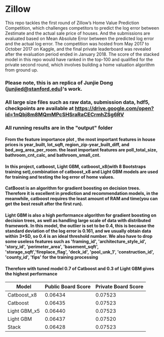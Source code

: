 # Zillow
This repo tackles the first round of Zillow’s Home Value Prediction Competition, which challenges competitors to predict the log error between Zestimate and the actual sale price of houses. And the submissions are evaluated based on Mean Absolute Error between the predicted log error and the actual log error. The competition was hosted from May 2017 to October 2017 on Kaggle, and the final private leaderboard was revealed after the evaluation period ended in January 2018.  The score of the stacked model in this repo would have ranked in the top-100 and qualified for the private second round, which involves building a home valuation algorithm from ground up.

### Please note, this is an replica of Junjie Dong (junjied@stanford.edu)'s work.
### All large size files such as raw data, submission data, hdf5, checkpoints are available at https://drive.google.com/open?id=1nQbj8m8MQmMPcSHSraRaCECrmhZSg6RV
### All running results are in the "output" folder

#### From the feature importance plot , the most important features in house prices is year_built, lot_sqft, region_zip-year_built_diff, and bed_avg_area_per_room. the least important features are poll_total_size, bathroom_cnt_calc, and bathroom_small_cnt.
#### In this project, catboost, Light GBM, catboost_x8(with 8 Bootstraps training set),combination of catboost_x8 and Light GBM models are used for training and testing the log error of home values.
#### CatBoost is an algorithm for gradient boosting on decision trees. Therefore it is excellent in prediction and recommendation models, in the meanwhile, catboost requires the least amount of RAM and time(you can get the best result after the first run).
#### Light GBM is also a high performance algorithm for gradient boosting on decision trees, as well as handling large scale of data with distributed framework. In this model, the outlier is set to be 0.4, this is because the standard deviation of the log error is 0.161, and we usually obtain data within 3*SD, so 0.4 is an ideal threshold number. We also have to drop some useless features such as 'framing_id', 'architecture_style_id', 'story_id', 'perimeter_area', 'basement_sqft', 'storage_sqft','fireplace_flag', 'deck_id', 'pool_unk_1', 'construction_id', 'county_id', 'fips' for the training processing
#### Therefore with tuned model 0.7 of Catboost and 0.3 of Light GBM gives the highest performance


| __Model__  | __Public Board Score__ | __Private Board Score__ |
|-------------|------------|------------|
| Catboost_x8|      0.06434       | 0.07523 |
| Catboost   | 0.06435            |  0.07523 |
| Light GBM_x5   | 0.06440           |  0.07523 |
| Light GBM | 0.06437 |0.07520 
| Stack   | 0.06428           |  0.07523|

